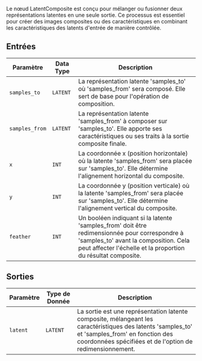 
Le nœud LatentComposite est conçu pour mélanger ou fusionner deux représentations latentes en une seule sortie. Ce processus est essentiel pour créer des images composites ou des caractéristiques en combinant les caractéristiques des latents d'entrée de manière contrôlée.

## Entrées

| Paramètre    | Data Type | Description |
|--------------|-------------|-------------|
| `samples_to` | `LATENT`    | La représentation latente 'samples_to' où 'samples_from' sera composé. Elle sert de base pour l'opération de composition. |
| `samples_from` | `LATENT` | La représentation latente 'samples_from' à composer sur 'samples_to'. Elle apporte ses caractéristiques ou ses traits à la sortie composite finale. |
| `x`          | `INT`      | La coordonnée x (position horizontale) où la latente 'samples_from' sera placée sur 'samples_to'. Elle détermine l'alignement horizontal du composite. |
| `y`          | `INT`      | La coordonnée y (position verticale) où la latente 'samples_from' sera placée sur 'samples_to'. Elle détermine l'alignement vertical du composite. |
| `feather`    | `INT`      | Un booléen indiquant si la latente 'samples_from' doit être redimensionnée pour correspondre à 'samples_to' avant la composition. Cela peut affecter l'échelle et la proportion du résultat composite. |

## Sorties

| Paramètre | Type de Donnée | Description |
|-----------|-------------|-------------|
| `latent`  | `LATENT`    | La sortie est une représentation latente composite, mélangeant les caractéristiques des latents 'samples_to' et 'samples_from' en fonction des coordonnées spécifiées et de l'option de redimensionnement. |
